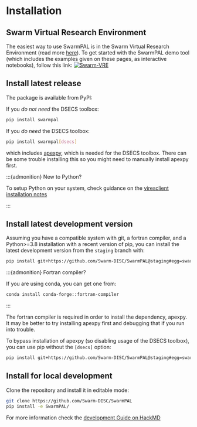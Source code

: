 # Installation

## Swarm Virtual Research Environment

The easiest way to use SwarmPAL is in the Swarm Virtual Research Environment (read more [here](https://notebooks.vires.services/)). To get started with the SwarmPAL demo tool (which includes the examples given on these pages, as interactive notebooks), follow this link: [![Swarm-VRE](https://img.shields.io/badge/%F0%9F%9A%80%20launch-Swarm--VRE-blue)](https://vre.vires.services/hub/user-redirect/git-pull?repo=https%3A%2F%2Fgithub.com%2Fsmithara%2Fswarmpal-demo&urlpath=lab%2Ftree%2Fswarmpal-demo%2FREADME.ipynb&branch=main)

## Install latest release

The package is available from PyPI:

If you *do not need* the DSECS toolbox:
```bash
pip install swarmpal
```

If you *do need* the DSECS toolbox:
```bash
pip install swarmpal[dsecs]
```
which includes [apexpy](https://github.com/aburrell/apexpy), which is needed for the DSECS toolbox. There can be some trouble installing this so you might need to manually install apexpy first.

:::{admonition} New to Python?

To setup Python on your system, check guidance on the [viresclient installation notes](https://viresclient.readthedocs.io/en/latest/installation.html#recommended-setup-if-starting-without-python-already)

:::

## Install latest development version

Assuming you have a compatible system with git, a fortran compiler, and a Python>=3.8 installation with a recent version of pip, you can install the latest development version from the `staging` branch with:

```bash
pip install git+https://github.com/Swarm-DISC/SwarmPAL@staging#egg=swarmpal[dsecs]
```

:::{admonition} Fortran compiler?

If you are using conda, you can get one from:
``` bash
conda install conda-forge::fortran-compiler
```

:::

The fortran compiler is required in order to install the dependency, apexpy. It may be better to try installing apexpy first and debugging that if you run into trouble.

To bypass installation of apexpy (so disabling usage of the DSECS toolbox), you can use pip without the `[dsecs]` option:

```bash
pip install git+https://github.com/Swarm-DISC/SwarmPAL@staging#egg=swarmpal
```

## Install for local development

Clone the repository and install it in editable mode:

```bash
git clone https://github.com/Swarm-DISC/SwarmPAL
pip install -e SwarmPAL/
```

For more information check the [development Guide on HackMD](https://hackmd.io/@swarm/dev/%2Ff6YIHfqxT9yL0giWJzhr_Q)
